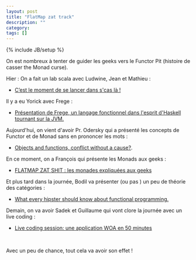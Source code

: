 ```yaml
---
layout: post
title: "FlatMap zat track"
description: ""
category: 
tags: []
---
```

{% include JB/setup %}


On est nombreux à tenter de guider les geeks vers le Functor Pit (histoire de casser the Monad curse). 


Hier : 
 On a fait un lab scala avec Ludwine, Jean et Mathieu :  

* [C’est le moment de se lancer dans s'cas là !](http://www.devoxx.com/pages/viewpage.action?pageId=6816914)

 Il y a eu Yorick avec Frege : 

* [Présentation de Frege, un langage fonctionnel dans l'esprit d'Haskell tournant sur la JVM.](http://www.devoxx.com/display/FR13/Presentation+de+Frege%2C+un+langage+fonctionnel+dans+l%27esprit+d%27Haskell+tournant+sur+la+JVM)


Aujourd'hui, on vient d'avoir Pr. Odersky qui a présenté les concepts de Functor et de Monad sans en prononcer les mots : 

* [Objects and functions, conflict without a cause?](http://www.devoxx.com/display/FR13/Objects+and+functions%2C+conflict+without+a+cause).

En ce moment, on a François qui présente les Monads aux geeks : 

* [FLATMAP ZAT SHIT : les monades expliquées aux geeks](http://www.devoxx.com/display/FR13/FLATMAP+ZAT+SHIT+++les+monades+expliquees+aux+geeks)

Et plus tard dans la journée, Bodil va présenter (ou pas ) un peu de théorie des catégories : 

* [What every hipster should know about functional programming.](http://www.devoxx.com/display/FR13/What+Every+Hipster+Should+Know+About+Functional+Programming)

Demain, on va avoir Sadek et Guillaume qui vont clore la journée avec un live coding : 

* [Live coding session: une application WOA en 50 minutes](http://www.devoxx.com/display/FR13/Live+Coding+session++Une+application+WOA+en+50+minutes)

<br />

Avec un peu de chance, tout cela va avoir son effet !